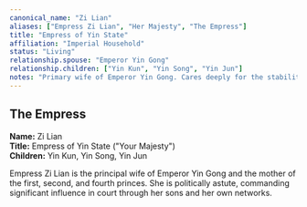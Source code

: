 ```yaml
---
canonical_name: "Zi Lian"
aliases: ["Empress Zi Lian", "Her Majesty", "The Empress"]
title: "Empress of Yin State"
affiliation: "Imperial Household"
status: "Living"
relationship.spouse: "Emperor Yin Gong"
relationship.children: ["Yin Kun", "Yin Song", "Yin Jun"]
notes: "Primary wife of Emperor Yin Gong. Cares deeply for the stability of Yin State. Resentful of the Emperor’s affection for his consorts."
---
```

## The Empress  
**Name:** Zi Lian  
**Title:** Empress of Yin State ("Your Majesty")  
**Children:** Yin Kun, Yin Song, Yin Jun

Empress Zi Lian is the principal wife of Emperor Yin Gong and the mother of the first, second, and fourth princes. She is politically astute, commanding significant influence in court through her sons and her own networks.